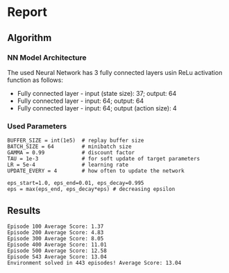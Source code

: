 # Report

## Algorithm

### NN Model Architecture
The used Neural Network has 3 fully connected layers usin ReLu activation function as follows:

- Fully connected layer - input (state size): 37; output: 64
- Fully connected layer - input: 64; output: 64
- Fully connected layer - input: 64; output (action size): 4

### Used Parameters

    BUFFER_SIZE = int(1e5)  # replay buffer size
    BATCH_SIZE = 64         # minibatch size
    GAMMA = 0.99            # discount factor
    TAU = 1e-3              # for soft update of target parameters
    LR = 5e-4               # learning rate 
    UPDATE_EVERY = 4        # how often to update the network

    eps_start=1.0, eps_end=0.01, eps_decay=0.995
    eps = max(eps_end, eps_decay*eps) # decreasing epsilon

## Results
```
Episode 100	Average Score: 1.37
Episode 200	Average Score: 4.83
Episode 300	Average Score: 8.05
Episode 400	Average Score: 11.01
Episode 500	Average Score: 12.58
Episode 543	Average Score: 13.04
Environment solved in 443 episodes!	Average Score: 13.04
```
